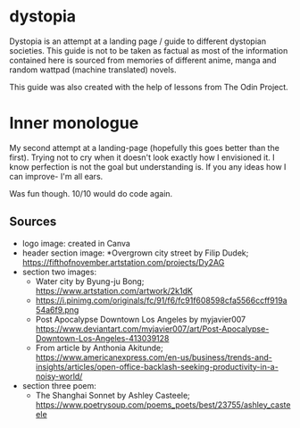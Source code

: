 # dystopia

Dystopia is an attempt at a landing page / guide to different dystopian societies.
This guide is not to be taken as factual as most of the information contained here 
is sourced from memories of different anime, manga and random wattpad (machine translated) novels.

This guide was also created with the help of lessons from The Odin Project.

# Inner monologue

My second attempt at a landing-page (hopefully this goes better than the first).
Trying not to cry when it doesn't look exactly how I envisioned it.
I know perfection is not the goal but understanding is. If you any ideas how I can improve-
I'm all ears. 

Was fun though. 10/10 would do code again.

## Sources

- logo image: created in Canva
- header section image: 
    *Overgrown city street by Filip Dudek; https://fifthofnovember.artstation.com/projects/Dy2AG
- section two images:
    * Water city by Byung-ju Bong; https://www.artstation.com/artwork/2k1dK
    * https://i.pinimg.com/originals/fc/91/f6/fc91f608598cfa5566ccff919a54a6f9.png
    * Post Apocalypse Downtown Los Angeles by myjavier007 https://www.deviantart.com/myjavier007/art/Post-Apocalypse-Downtown-Los-Angeles-413039128
    * From article by Anthonia Akitunde; https://www.americanexpress.com/en-us/business/trends-and-insights/articles/open-office-backlash-seeking-productivity-in-a-noisy-world/
- section three poem:
    * The Shanghai Sonnet by Ashley Casteele; https://www.poetrysoup.com/poems_poets/best/23755/ashley_casteele


    
